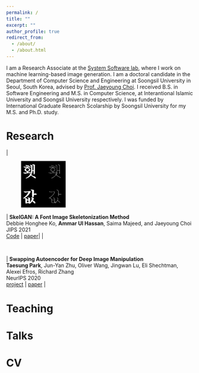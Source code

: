 ```yaml
---
permalink: /
title: ""
excerpt: ""
author_profile: true
redirect_from: 
  - /about/
  - /about.html
---
```


I am a Research Associate at the [System Software lab](https://ss.ssu.ac.kr/), where I work on machine learning-based image generation. I am a doctoral candidate in the Department of Computer Science and Engineering at Soongsil University in Seoul, South Korea, advised by [Prof. Jaeyoung Choi](https://scholar.google.com/citations?user=YJ7fWWgAAAAJ&hl=en). I received B.S. in Software Engineering and M.S. in Computer Science, at Interantional Islamic University and Soongsil University respectively. I was funded by International Graduate Research Scolarship by Soongsil University for my M.S. and Ph.D. study.

Research
======

| <figure style="width: 120px"> <img src="https://github.com/ammar-deep/ammar-deep.github.io/blob/master/images/SkleGAN.png" alt=""> </figure> | **SkelGAN: A Font Image Skeletonization Method**<br/>Debbie Honghee Ko, **Ammar Ul Hassan**, Saima Majeed, and Jaeyoung Choi<br/>JIPS 2021 <br/>[Code](https://github.com/ammar-deep/SkelGAN) \| [paper](https://www.koreascience.or.kr/article/JAKO202109651163015.pdf)|
| <figure style="width: 120px"> <img src="https://taesung.me/SwappingAutoencoder/index_files/church_style_swaps.gif" alt=""> </figure> | **Swapping Autoencoder for Deep Image Manipulation**<br/>**Taesung Park**, Jun-Yan Zhu, Oliver Wang, Jingwan Lu, Eli Shechtman, Alexei Efros, Richard Zhang<br/>NeurIPS 2020<br/>[project](https://taesung.me/SwappingAutoencoder/) \| [paper](https://arxiv.org/abs/2007.00653) |

Teaching
======

Talks
======

CV
======
